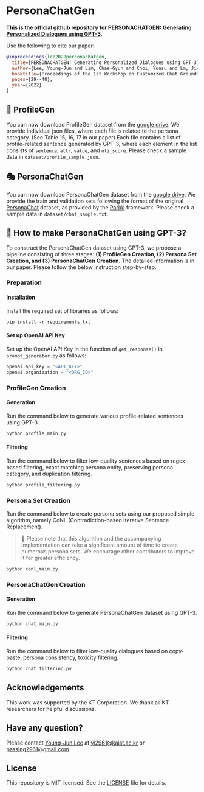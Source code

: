 # PersonaChatGen

**This is the official github repository for [PERSONACHATGEN: Generating Personalized Dialogues using GPT-3](https://aclanthology.org/2022.ccgpk-1.4/).**

Use the following to cite our paper:
```bibtex
@inproceedings{lee2022personachatgen,
  title={PERSONACHATGEN: Generating Personalized Dialogues using GPT-3},
  author={Lee, Young-Jun and Lim, Chae-Gyun and Choi, Yunsu and Lm, Ji-Hui and Choi, Ho-Jin},
  booktitle={Proceedings of the 1st Workshop on Customized Chat Grounding Persona and Knowledge},
  pages={29--48},
  year={2022}
}
```

## 🔎 ProfileGen

You can now download ProfileGen dataset from the [google drive](https://drive.google.com/drive/folders/18a6tBapA3IqMyfjxL0z2MQbTNwMjhxOf?usp=share_link).
We provide individual json files, where each file is related to the persona category. (See Table 15, 16, 17 in our paper)
Each file contains a list of profile-related sentence generated by GPT-3, where each element in the list consists of `sentence`, `attr`, `value`, and `nli_score`. Please check a sample data in `dataset/profile_sample.json`.


## 🎭 PersonaChatGen

You can now download PersonaChatGen dataset from the [google drive](https://drive.google.com/drive/folders/146MR4ODZ51eesK17R6LorrG9bzX-zxPs?usp=share_link).
We provide the train and validation sets following the format of the original [PersonaChat](https://arxiv.org/abs/1801.07243) dataset, as provided by the [ParlAI](https://github.com/facebookresearch/ParlAI/tree/main/parlai/tasks/personachat) framework.
Please check a sample data in `dataset/chat_sample.txt`.

## 🤖 How to make PersonaChatGen using GPT-3?

To construct the PersonaChatGen dataset using GPT-3, we propose a pipeline consisting of three stages: **(1) ProflieGen Creation, (2) Persona Set Creation, and (3) PersonaChatGen Creation**. The detailed information is in our paper. Please follow the below instruction step-by-step.

### Preparation

#### Installation

Install the required set of libraries as follows:
```
pip install -r requirements.txt
```

#### Set up OpenAI API Key

Set up the OpenAI API Key in the function of `get_response()` in `prompt_generator.py` as follows:

```python
openai.api_key = "<API_KEY>"
openai.organization = "<ORG_ID>"
```

### ProfileGen Creation

#### Generation
Run the command below to generate various profile-related sentences using GPT-3.

```python
python profile_main.py
```

#### Filtering
Run the command below to filter low-quality sentences based on regex-based filtering, exact matching persona entity, preserving persona category, and duplication filtering.

```python
python profile_filtering.py
```

### Persona Set Creation

Run the command below to create persona sets using our proposed simple algorithm, namely CoNL (Contradiction-based Iterative Sentence Replacement).
> 🚨 Please note that this algorithm and the accompanying implementation can take a significant amount of time to create numerous persona sets. We encourage other contributors to improve it for greater efficiency.

```python
python conl_main.py
```

### PersonaChatGen Creation

#### Generation
Run the command below to generate PersonaChatGen dataset using GPT-3.

```python
python chat_main.py
```

#### Filtering
Run the command below to filter low-quality dialogues based on copy-paste, persona consistency, toxicity filtering.

```python
python chat_filtering.py
```

## Acknowledgements

This work was supported by the KT Corporation. We thank all KT researchers for helpful discussions.

## Have any question?

Please contact [Young-Jun Lee](https://sites.google.com/view/passing2961/%ED%99%88) at yj2961@kaist.ac.kr or passing2961@gmail.com.

## License

This repository is MIT licensed. See the [LICENSE](https://github.com/passing2961/PersonaChatGen/blob/main/LICENSE) file for details.
